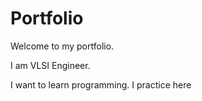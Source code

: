 # Portfolio

Welcome to my portfolio. 

I am  VLSI Engineer. 

I want to learn programming. I practice here